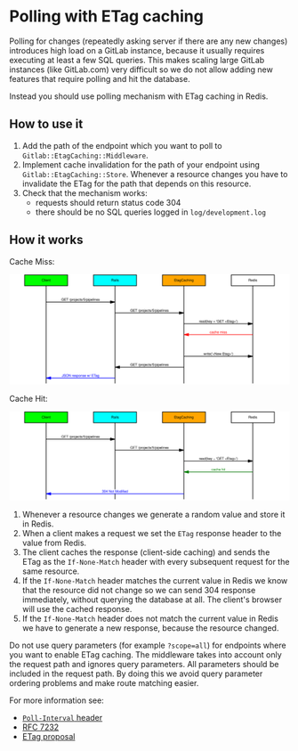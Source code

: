 # Polling with ETag caching

Polling for changes (repeatedly asking server if there are any new changes)
introduces high load on a GitLab instance, because it usually requires
executing at least a few SQL queries. This makes scaling large GitLab
instances (like GitLab.com) very difficult so we do not allow adding new
features that require polling and hit the database.

Instead you should use polling mechanism with ETag caching in Redis.

## How to use it

1. Add the path of the endpoint which you want to poll to
   `Gitlab::EtagCaching::Middleware`.
1. Implement cache invalidation for the path of your endpoint using
   `Gitlab::EtagCaching::Store`. Whenever a resource changes you
   have to invalidate the ETag for the path that depends on this
   resource.
1. Check that the mechanism works:
   - requests should return status code 304
   - there should be no SQL queries logged in `log/development.log`

## How it works

Cache Miss:

![Cache miss](img/cache-miss.svg)

Cache Hit:

![Cache hit](img/cache-hit.svg)

1. Whenever a resource changes we generate a random value and store it in
   Redis.
1. When a client makes a request we set the `ETag` response header to the value
   from Redis.
1. The client caches the response (client-side caching) and sends the ETag as
   the `If-None-Match` header with every subsequent request for the same
   resource.
1. If the `If-None-Match` header matches the current value in Redis we know
   that the resource did not change so we can send 304 response immediately,
   without querying the database at all. The client's browser will use the
   cached response.
1. If the `If-None-Match` header does not match the current value in Redis
   we have to generate a new response, because the resource changed.

Do not use query parameters (for example `?scope=all`) for endpoints where you
want to enable ETag caching. The middleware takes into account only the request
path and ignores query parameters. All parameters should be included in the
request path. By doing this we avoid query parameter ordering problems and make
route matching easier.

For more information see:
- [`Poll-Interval` header](fe_guide/performance.md#realtime-components)
- [RFC 7232](https://tools.ietf.org/html/rfc7232)
- [ETag proposal](https://gitlab.com/gitlab-org/gitlab-ce/issues/26926)
